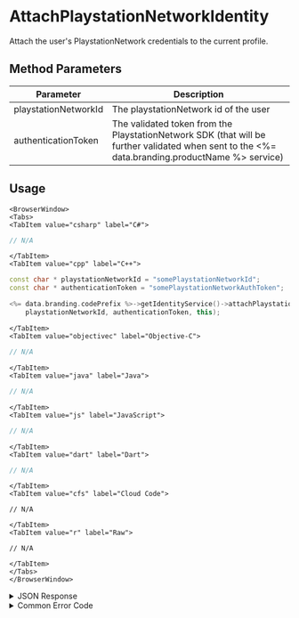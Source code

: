 # AttachPlaystationNetworkIdentity

Attach the user's PlaystationNetwork credentials to the current profile.

<PartialServop service_name="identity" operation_name="ATTACH" />

## Method Parameters

| Parameter            | Description                                                                                                                                    |
| -------------------- | ---------------------------------------------------------------------------------------------------------------------------------------------- |
| playstationNetworkId | The playstationNetwork id of the user                                                                                                          |
| authenticationToken  | The validated token from the PlaystationNetwork SDK (that will be further validated when sent to the <%= data.branding.productName %> service) |

## Usage

```mdx-code-block
<BrowserWindow>
<Tabs>
<TabItem value="csharp" label="C#">
```

```csharp
// N/A
```

```mdx-code-block
</TabItem>
<TabItem value="cpp" label="C++">
```

```cpp
const char * playstationNetworkId = "somePlaystationNetworkId";
const char * authenticationToken = "somePlaystationNetworkAuthToken";

<%= data.branding.codePrefix %>->getIdentityService()->attachPlaystationNetworkIdentity(
    playstationNetworkId, authenticationToken, this);
```

```mdx-code-block
</TabItem>
<TabItem value="objectivec" label="Objective-C">
```

```objectivec
// N/A
```

```mdx-code-block
</TabItem>
<TabItem value="java" label="Java">
```

```java
// N/A
```

```mdx-code-block
</TabItem>
<TabItem value="js" label="JavaScript">
```

```javascript
// N/A
```

```mdx-code-block
</TabItem>
<TabItem value="dart" label="Dart">
```

```dart
// N/A
```

```mdx-code-block
</TabItem>
<TabItem value="cfs" label="Cloud Code">
```

```cfscript
// N/A
```

```mdx-code-block
</TabItem>
<TabItem value="r" label="Raw">
```

```cfscript
// N/A
```

```mdx-code-block
</TabItem>
</Tabs>
</BrowserWindow>
```

<details>
<summary>JSON Response</summary>

```json
{
    "status": 200,
    "data": null
}
```

</details>

<details>
<summary>Common Error Code</summary>

### Status Codes

| Code  | Name                    | Description                                                                                                                                                                   |
| ----- | ----------------------- | ----------------------------------------------------------------------------------------------------------------------------------------------------------------------------- |
| 40211 | DUPLICATE_IDENTITY_TYPE | Returned when trying to attach an identity type that already exists for that profile. For instance you can have only one PlaystationNetwork identity for a profile.           |
| 40212 | MERGE_PROFILES          | Returned when trying to attach an identity type that would result in two profiles being merged into one (for instance an anonymous account and a PlaystationNetwork account). |

</details>
